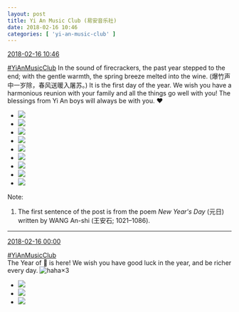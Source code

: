 ```yaml
---
layout: post
title: Yi An Music Club (易安音乐社)
date: 2018-02-16 10:46
categories: [ 'yi-an-music-club' ]
---
```


<div class="weibo-info">
  <a href="https://weibo.com/6094546964/G3m9IF0o6">2018-02-16 10:46</a>
</div>

[#YiAnMusicClub](https://weibo.com/p/100808beae2e3e05b17b64f63ebedca39f19b2/super_index) In the sound of firecrackers, the past year stepped to the end; with the gentle warmth, the spring breeze melted into the wine. (爆竹声中一岁除，春风送暖入屠苏。) It is the first day of the year. We wish you have a harmonious reunion with your family and all the things go well with you! The blessings from Yi An boys will always be with you. :heart:

<!-- more -->

<ul class="weibo-pic-list-3">
  <li class="weibo-pic">
    <a href="//wx3.sinaimg.cn/mw690/006Es64Agy1foi3dgkwksj323434ou0y.jpg"><img src="//wx3.sinaimg.cn/thumb150/006Es64Agy1foi3dgkwksj323434ou0y.jpg"/></a>
  </li>
  <li class="weibo-pic">
    <a href="//wx2.sinaimg.cn/mw690/006Es64Agy1foi3dm4yzvj327v3bsnpf.jpg"><img src="//wx2.sinaimg.cn/thumb150/006Es64Agy1foi3dm4yzvj327v3bsnpf.jpg"/></a>
  </li>
  <li class="weibo-pic">
    <a href="//wx3.sinaimg.cn/mw690/006Es64Agy1foi3dr9upuj32653981kx.jpg"><img src="//wx3.sinaimg.cn/thumb150/006Es64Agy1foi3dr9upuj32653981kx.jpg"/></a>
  </li>
  <li class="weibo-pic">
    <a href="//wx2.sinaimg.cn/mw690/006Es64Agy1foi3dvynzcj32kw3vcx6s.jpg"><img src="//wx2.sinaimg.cn/thumb150/006Es64Agy1foi3dvynzcj32kw3vcx6s.jpg"/></a>
  </li>
  <li class="weibo-pic">
    <a href="//wx2.sinaimg.cn/mw690/006Es64Agy1foi3e1u6p8j31ww2pf7wh.jpg"><img src="//wx2.sinaimg.cn/thumb150/006Es64Agy1foi3e1u6p8j31ww2pf7wh.jpg"/></a>
  </li>
  <li class="weibo-pic">
    <a href="//wx2.sinaimg.cn/mw690/006Es64Agy1foi3dpc7gej32f43mob2c.jpg"><img src="//wx2.sinaimg.cn/thumb150/006Es64Agy1foi3dpc7gej32f43mob2c.jpg"/></a>
  </li>
  <li class="weibo-pic">
    <a href="//wx3.sinaimg.cn/mw690/006Es64Agy1foi3dj08egj326639ahdv.jpg"><img src="//wx3.sinaimg.cn/thumb150/006Es64Agy1foi3dj08egj326639ahdv.jpg"/></a>
  </li>
  <li class="weibo-pic">
    <a href="//wx2.sinaimg.cn/mw690/006Es64Agy1foi3de76mpj32b53gpu0z.jpg"><img src="//wx2.sinaimg.cn/thumb150/006Es64Agy1foi3de76mpj32b53gpu0z.jpg"/></a>
  </li>
  <li class="weibo-pic">
    <a href="//wx4.sinaimg.cn/mw690/006Es64Agy1foi3dzxegdj32cf3in1l1.jpg"><img src="//wx4.sinaimg.cn/thumb150/006Es64Agy1foi3dzxegdj32cf3in1l1.jpg"/></a>
  </li>
</ul>

Note:
1. The first sentence of the post is from the poem *New Year's Day* (元日) written by WANG An-shi (王安石; 1021–1086).

<!-- more -->

---

<div class="weibo-info">
  <a href="https://weibo.com/6094546964/G3hVaAHS4">2018-02-16 00:00</a>
</div>

[#YiAnMusicClub](https://weibo.com/p/100808beae2e3e05b17b64f63ebedca39f19b2/super_index)  
The Year of :dog: is here! We wish you have good luck in the year, and be richer every day. ![haha](https://img.t.sinajs.cn/t4/appstyle/expression/ext/normal/6a/laugh.gif)×3

<!-- more -->

<ul class="weibo-pic-list-1">
  <li class="weibo-pic">
    <a href="https://g.us.sinaimg.cn/002BgMIclx07icyWFX4k010402001Dyc0k010.mp4?Expires=1519714229&amp;ssig=6%2BfzFLrk7x&amp;KID=unistore,video"><img src="//wx3.sinaimg.cn/thumb150/006Es64Aly1fohkosvkzkg30lc0c04qz.gif"/></a>
  </li>
  <li class="weibo-pic">
    <a href="https://g.us.sinaimg.cn/001tgBZolx07icyWo17W010402001hRs0k010.mp4?Expires=1519714229&amp;ssig=LETSAG%2FamB&amp;KID=unistore,video"><img src="//wx3.sinaimg.cn/thumb150/006Es64Aly1fohkom1vkpg30lc0c04qx.gif"/></a>
  </li>
  <li class="weibo-pic">
    <a href="https://g.us.sinaimg.cn/000MWj5Nlx07icyWjFJ6010402000MOd0k010.mp4?Expires=1519714229&amp;ssig=p%2FRR6XWkUf&amp;KID=unistore,video"><img src="//wx2.sinaimg.cn/thumb150/006Es64Aly1fohkozipwmg30lc0c0npm.gif"/></a>
  </li>
</ul>
